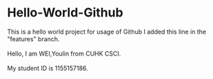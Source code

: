 # Hello-World-Github
This is a hello world project for usage of Github
I added this line in the "features" branch.
<br><br> Hello, I am WEI,Youlin from CUHK CSCI.
<br><br> My student ID is 1155157186.
